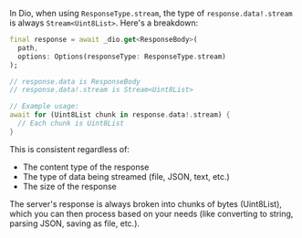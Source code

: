 



In Dio, when using `ResponseType.stream`, the type of `response.data!.stream` is always `Stream<Uint8List>`. Here's a breakdown:

```dart
final response = await _dio.get<ResponseBody>(
  path,
  options: Options(responseType: ResponseType.stream)
);

// response.data is ResponseBody
// response.data!.stream is Stream<Uint8List>

// Example usage:
await for (Uint8List chunk in response.data!.stream) {
  // Each chunk is Uint8List
}
```

This is consistent regardless of:
- The content type of the response
- The type of data being streamed (file, JSON, text, etc.)
- The size of the response

The server's response is always broken into chunks of bytes (Uint8List), which you can then process based on your needs (like converting to string, parsing JSON, saving as file, etc.).
